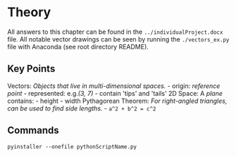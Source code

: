 # Theory
All answers to this chapter can be found in the `../individualProject.docx` file.
All notable vector drawings can be seen by running the `./vectors_ex.py` file with Anaconda (see root directory README).

## Key Points
Vectors: *Objects that live in multi-dimensional spaces.*
    - origin: *reference point*
    - represented: e.g.*(3, 7)*
    - contain 'tips' and 'tails'
2D Space: A *plane* contains:
    - height
    - width
Pythagorean Theorem: *For right-angled triangles, can be used to find side lengths.*
    - `a^2 + b^2 = c^2`

## Commands
`pyinstaller --onefile pythonScriptName.py`
